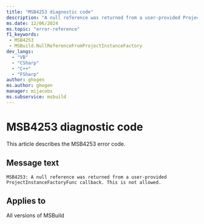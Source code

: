 ```yaml
---
title: "MSB4253 diagnostic code"
description: "A null reference was returned from a user-provided ProjectInstanceFactoryFunc callback. This is not allowed."
ms.date: 12/06/2024
ms.topic: "error-reference"
f1_keywords:
 - MSB4253
 - MSBuild.NullReferenceFromProjectInstanceFactory
dev_langs:
  - "VB"
  - "CSharp"
  - "C++"
  - "FSharp"
author: ghogen
ms.author: ghogen
manager: mijacobs
ms.subservice: msbuild
---
```


# MSB4253 diagnostic code

<!-- :::ErrorDefinitionDescription::: -->
<!-- :::editable-content name="introDescription"::: -->
This article describes the MSB4253 error code.
<!-- :::editable-content-end::: -->

## Message text

```output
MSB4253: A null reference was returned from a user-provided ProjectInstanceFactoryFunc callback. This is not allowed.
```

<!-- :::editable-content name="postOutputDescription"::: -->
<!--
{StrBegin="MSB4253: "}
      LOCALIZATION:  Do not localize the following words: ProjectInstanceFactoryFunc.
-->
<!-- :::editable-content-end::: -->
<!-- :::ErrorDefinitionDescription-end::: -->

## Applies to

All versions of MSBuild
